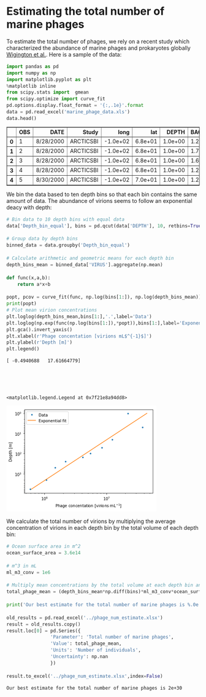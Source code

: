 
# Estimating the total number of marine phages
To estimate the total number of phages, we rely on a recent study which characterized the abundance of marine phages and prokaryotes globally [Wigington et al.](http://dx.doi.org/10.1038/nmicrobiol.2015.24). Here is a sample of the data:


```python
import pandas as pd
import numpy as np
import matplotlib.pyplot as plt
%matplotlib inline  
from scipy.stats import  gmean
from scipy.optimize import curve_fit
pd.options.display.float_format = '{:,.1e}'.format
data = pd.read_excel('marine_phage_data.xls')
data.head()
```




<div>
<style scoped>
    .dataframe tbody tr th:only-of-type {
        vertical-align: middle;
    }

    .dataframe tbody tr th {
        vertical-align: top;
    }

    .dataframe thead th {
        text-align: right;
    }
</style>
<table border="1" class="dataframe">
  <thead>
    <tr style="text-align: right;">
      <th></th>
      <th>OBS</th>
      <th>DATE</th>
      <th>Study</th>
      <th>long</th>
      <th>lat</th>
      <th>DEPTH</th>
      <th>BACTERIA</th>
      <th>VIRUS</th>
    </tr>
  </thead>
  <tbody>
    <tr>
      <th>0</th>
      <td>1</td>
      <td>8/28/2000</td>
      <td>ARCTICSBI</td>
      <td>-1.0e+02</td>
      <td>6.8e+01</td>
      <td>1.0e+00</td>
      <td>1.2e+05</td>
      <td>2.4e+07</td>
    </tr>
    <tr>
      <th>1</th>
      <td>2</td>
      <td>8/28/2000</td>
      <td>ARCTICSBI</td>
      <td>-1.0e+02</td>
      <td>6.8e+01</td>
      <td>1.0e+00</td>
      <td>1.7e+05</td>
      <td>2.4e+07</td>
    </tr>
    <tr>
      <th>2</th>
      <td>3</td>
      <td>8/28/2000</td>
      <td>ARCTICSBI</td>
      <td>-1.0e+02</td>
      <td>6.8e+01</td>
      <td>1.0e+00</td>
      <td>1.6e+05</td>
      <td>1.5e+07</td>
    </tr>
    <tr>
      <th>3</th>
      <td>4</td>
      <td>8/28/2000</td>
      <td>ARCTICSBI</td>
      <td>-1.0e+02</td>
      <td>6.8e+01</td>
      <td>1.0e+00</td>
      <td>1.2e+05</td>
      <td>1.6e+07</td>
    </tr>
    <tr>
      <th>4</th>
      <td>5</td>
      <td>8/30/2000</td>
      <td>ARCTICSBI</td>
      <td>-1.0e+02</td>
      <td>7.0e+01</td>
      <td>1.0e+00</td>
      <td>1.2e+05</td>
      <td>1.3e+07</td>
    </tr>
  </tbody>
</table>
</div>



We bin the data based to ten depth bins so that each bin contains the same amount of data. The abundance of virions seems to follow an exponential deacy with depth:


```python
# Bin data to 10 depth bins with equal data
data['Depth_bin_equal'], bins = pd.qcut(data['DEPTH'], 10, retbins=True)

# Group data by depth bins
binned_data = data.groupby('Depth_bin_equal')

# Calculate arithmetic and geometric means for each depth bin
depth_bins_mean = binned_data['VIRUS'].aggregate(np.mean)

def func(x,a,b):
    return a*x+b

popt, pcov = curve_fit(func, np.log(bins[1:]), np.log(depth_bins_mean))
print(popt)
# Plot mean virion concentrations 
plt.loglog(depth_bins_mean,bins[1:],'.',label='Data')
plt.loglog(np.exp(func(np.log(bins[1:]),*popt)),bins[1:],label='Exponential fit')
plt.gca().invert_yaxis()
plt.xlabel(r'Phage concentation [virions mL$^{-1}$]')
plt.ylabel(r'Depth [m]')
plt.legend()
```

    [ -0.4940688   17.61664779]





    <matplotlib.legend.Legend at 0x7f21e8a94dd8>




![png](output_3_2.png)


We calculate the total number of virions by multiplying the average concentration of virions in each depth bin by the total volume of each depth bin:


```python
# Ocean surface area in m^2
ocean_surface_area = 3.6e14

# m^3 in mL
ml_m3_conv = 1e6

# Multiply mean concentrations by the total volume at each depth bin and sum over all bins
total_phage_mean = (depth_bins_mean*np.diff(bins)*ml_m3_conv*ocean_surface_area).sum()

print('Our best estimate for the total number of marine phages is %.0e' %total_phage_mean)

old_results = pd.read_excel('../phage_num_estimate.xlsx')
result = old_results.copy()
result.loc[0] = pd.Series({
                'Parameter': 'Total number of marine phages',
                'Value': total_phage_mean,
                'Units': 'Number of individuals',
                'Uncertainty': np.nan
                })

result.to_excel('../phage_num_estimate.xlsx',index=False)

```

    Our best estimate for the total number of marine phages is 2e+30


